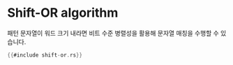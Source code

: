 # Shift-OR algorithm

패턴 문자열이 워드 크기 내라면 비트 수준 병렬성을 활용해 문자열 매칭을 수행할
수 있습니다.

```rust
{{#include shift-or.rs}}
```
